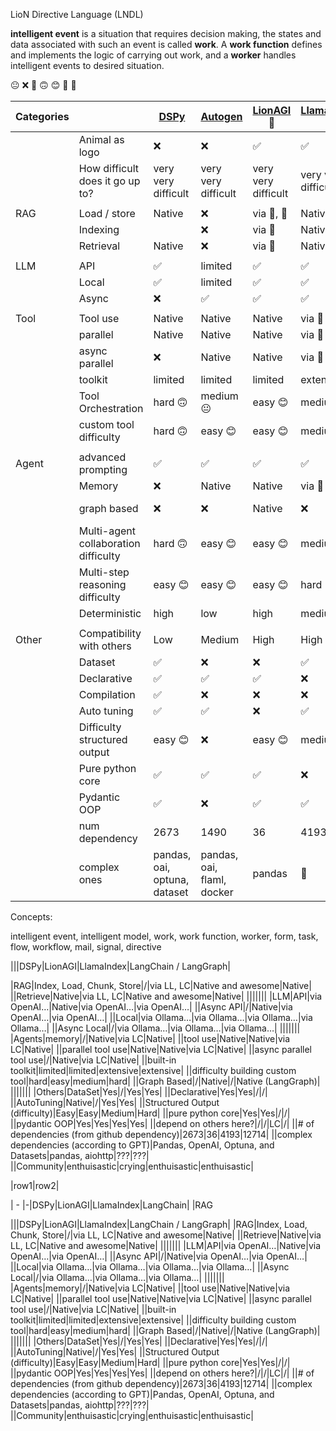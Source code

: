
LioN Directive Language (LNDL)

**intelligent event** is a situation that requires decision making, the states and data associated with such an event is called **work**. A **work function** defines and implements the logic of carrying out work, and a **worker** handles intelligent events to desired situation.


😐
❌
🦁
🙃
😊
🦙
🦜

| Categories |                                      | [DSPy](https://github.com/stanfordnlp/dspy) | [Autogen](https://github.com/microsoft/autogen) | [LionAGI](https://github.com/lion-agi/lionagi) 🦁 | [LlamaIndex](https://github.com/run-llama/llama_index) 🦙 | [LangChain](https://github.com/langchain-ai/langchain)🦜 |
| ---------- | ------------------------------------ | ------------------------------------------- | ----------------------------------------------- | ------------------------------------------------- | --------------------------------------------------------- | -------------------------------------------------------- |
|            | Animal as logo                       | ❌                                           | ❌                                               | ✅                                                 | ✅                                                         | ✅                                                        |
|            | How difficult does it go up to?      | very very difficult                         | very very difficult                             | very very difficult                               | very very difficult                                       | very very difficult                                      |
|            |                                      |                                             |                                                 |                                                   |                                                           |                                                          |
| RAG        | Load / store                         | Native                                      | ❌                                               | via 🦙, 🦜                                        | Native                                                    | Native                                                   |
|            | Indexing                             |                                             | ❌                                               | via 🦙                                            | Native                                                    | Native                                                   |
|            | Retrieval                            | Native                                      | ❌                                               | via 🦙                                            | Native                                                    | Native                                                   |
|            |                                      |                                             |                                                 |                                                   |                                                           |                                                          |
| LLM        | API                                  | ✅                                           | limited                                         | ✅                                                 | ✅                                                         | ✅                                                        |
|            | Local                                | ✅                                           | limited                                         | ✅                                                 | ✅                                                         | ✅                                                        |
|            | Async                                | ❌                                           | ✅                                               | ✅                                                 | ✅                                                         | ✅                                                        |
|            |                                      |                                             |                                                 |                                                   |                                                           |                                                          |
| Tool       | Tool use                             | Native                                      | Native                                          | Native                                            | via 🦜                                                    | Native                                                   |
|            | parallel                             | Native                                      | Native                                          | Native                                            | via 🦜                                                    | Native                                                   |
|            | async parallel                       | ❌                                           | Native                                          | Native                                            | via 🦜                                                    | Native                                                   |
|            | toolkit                              | limited                                     | limited                                         | limited                                           | extensive                                                 | extensive                                                |
|            | Tool Orchestration                   | hard 🙃                                     | medium 😐                                       | easy 😊                                           | medium 😐                                                 | hard 🙃                                                  |
|            | custom tool difficulty               | hard 🙃                                     | easy 😊                                         | easy 😊                                           | medium 😐                                                 | hard 🙃                                                  |
|            |                                      |                                             |                                                 |                                                   |                                                           |                                                          |
| Agent      | advanced prompting                   | ✅                                           | ✅                                               | ✅                                                 | ✅                                                         | ✅                                                        |
|            | Memory                               | ❌                                           | Native                                          | Native                                            | via 🦜                                                    | Native                                                   |
|            | graph based                          | ❌                                           | ❌                                               | Native                                            | ❌                                                         | Native on LangGraph                                      |
|            | Multi-agent collaboration difficulty | hard 🙃                                     | easy 😊                                         | easy 😊                                           | medium 😐                                                 | hard 🙃                                                  |
|            | Multi-step reasoning difficulty      | easy 😊                                     | easy 😊                                         | easy 😊                                           | hard 🙃                                                   | hard 🙃                                                  |
|            | Deterministic                        | high                                        | low                                             | high                                              | medium                                                    | medium                                                   |
|            |                                      |                                             |                                                 |                                                   |                                                           |                                                          |
| Other      | Compatibility with others            | Low                                         | Medium                                          | High                                              | High                                                      | High                                                     |
|            | Dataset                              | ✅                                           | ❌                                               | ❌                                                 | ✅                                                         | ✅                                                        |
|            | Declarative                          | ✅                                           | ✅                                               | ✅                                                 | ❌                                                         | ❌                                                        |
|            | Compilation                          | ✅                                           | ❌                                               | ❌                                                 | ❌                                                         | ❌                                                        |
|            | Auto tuning                          | ✅                                           | ✅                                               | ❌                                                 | ✅                                                         | ✅                                                        |
|            | Difficulty  structured output        | easy 😊                                     | ❌                                               | easy 😊                                           | medium 😐                                                 | hard 🙃                                                  |
|            | Pure python core                     | ✅                                           | ✅                                               | ✅                                                 | ❌                                                         | ❌                                                        |
|            | Pydantic OOP                         | ✅                                           | ❌                                               | ✅                                                 | ✅                                                         | ✅                                                        |
|            | num dependency                       | 2673                                        | 1490                                            | 36                                                | 4193                                                      | 12714                                                    |
|            | complex ones                         | pandas, oai, optuna, dataset                | pandas, oai, flaml, docker                      | pandas                                            | 🤔                                                        | 🤔                                                       |



Concepts:

intelligent event,  intelligent model,  work,  work function,  worker,  form, task,  flow,  workflow, mail, signal, directive




|||DSPy|LionAGI|LlamaIndex|LangChain / LangGraph|




|RAG|Index, Load, Chunk, Store|/|via LL, LC|Native and awesome|Native|
||Retrieve|Native|via LL, LC|Native and awesome|Native|
|||||||
|LLM|API|via OpenAI…|Native|via OpenAI…|via OpenAI…|
||Async API|/|Native|via OpenAI…|via OpenAI…|
||Local|via Ollama…|via Ollama…|via Ollama…|via Ollama…|
||Async Local|/|via Ollama…|via Ollama…|via Ollama…|
|||||||
|Agents|memory|/|Native|via LC|Native|
||tool use|Native|Native|via LC|Native|
||parallel tool use|Native|Native|via LC|Native|
||async parallel tool use|/|Native|via LC|Native|
||built-in toolkit|limited|limited|extensive|extensive|
||difficulty building custom tool|hard|easy|medium|hard|
||Graph Based|/|Native|/|Native (LangGraph)|
|||||||
|Others|DataSet|Yes|/|Yes|Yes|
||Declarative|Yes|Yes|/|/|
||AutoTuning|Native|/|Yes|Yes|
||Structured Output (difficulty)|Easy|Easy|Medium|Hard|
||pure python core|Yes|Yes|/|/|
||pydantic OOP|Yes|Yes|Yes|Yes|
||depend on others here?|/|/|LC|/|
||# of dependencies (from github dependency)|2673|36|4193|12714|
||complex dependencies (according to GPT)|Pandas, OpenAI, Optuna, and Datasets|pandas, aiohttp|???|???|
||Community|enthuisastic|crying|enthuisastic|enthuisastic|




|row1|row2|



| - |-|DSPy|LionAGI|LlamaIndex|LangChain|
|RAG



|||DSPy|LionAGI|LlamaIndex|LangChain / LangGraph|
|RAG|Index, Load, Chunk, Store|/|via LL, LC|Native and awesome|Native|
||Retrieve|Native|via LL, LC|Native and awesome|Native|
|||||||
|LLM|API|via OpenAI…|Native|via OpenAI…|via OpenAI…|
||Async API|/|Native|via OpenAI…|via OpenAI…|
||Local|via Ollama…|via Ollama…|via Ollama…|via Ollama…|
||Async Local|/|via Ollama…|via Ollama…|via Ollama…|
|||||||
|Agents|memory|/|Native|via LC|Native|
||tool use|Native|Native|via LC|Native|
||parallel tool use|Native|Native|via LC|Native|
||async parallel tool use|/|Native|via LC|Native|
||built-in toolkit|limited|limited|extensive|extensive|
||difficulty building custom tool|hard|easy|medium|hard|
||Graph Based|/|Native|/|Native (LangGraph)|
|||||||
|Others|DataSet|Yes|/|Yes|Yes|
||Declarative|Yes|Yes|/|/|
||AutoTuning|Native|/|Yes|Yes|
||Structured Output (difficulty)|Easy|Easy|Medium|Hard|
||pure python core|Yes|Yes|/|/|
||pydantic OOP|Yes|Yes|Yes|Yes|
||depend on others here?|/|/|LC|/|
||# of dependencies (from github dependency)|2673|36|4193|12714|
||complex dependencies (according to GPT)|Pandas, OpenAI, Optuna, and Datasets|pandas, aiohttp|???|???|
||Community|enthuisastic|crying|enthuisastic|enthuisastic|
